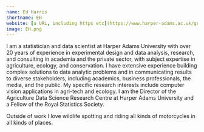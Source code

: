 ```yaml
---
name: Ed Harris
shortname: EH
website: [a URL, including https etc](https://www.harper-adams.ac.uk/general/staff/profile/201620/Edwin-Harris/)
image: EH.png
---
```


I am a statistician and data scientist at Harper Adams University with over 20 years of experience in experimental design and data analysis, research, and consulting in academia and the private sector, with subject expertise in agriculture, ecology, and conservation. I have extensive experience building complex solutions to data analytic problems and in communicating results to diverse stakeholders, including academics, business professionals, the media, and the public. My specific research interests include computer vision applications in agri-tech and ecology. I am the Director of the Agriculture Data Science Research Centre at Harper Adams University and a Fellow of the Royal Statistics Society. 

Outside of work I love wildlife spotting and riding all kinds of motorcycles in all kinds of places.
